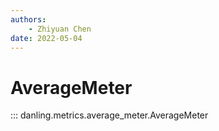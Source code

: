 ```yaml
---
authors:
    - Zhiyuan Chen
date: 2022-05-04
---
```


# AverageMeter

::: danling.metrics.average_meter.AverageMeter
